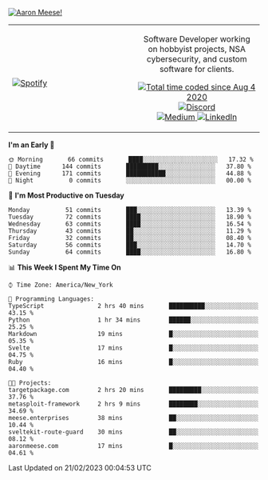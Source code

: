 [![Aaron Meese!](https://user-images.githubusercontent.com/17814535/88975338-a2aabf00-d27f-11ea-963f-8a19608716b4.png)](https://github.com/ajmeese7/readme-ascii "README ASCII")

<!-- Modified from project here: https://github.com/novatorem/novatorem -->
<table width="100%">
  <tr>
  <td width="50%">

&nbsp; <br> [![Spotify](https://ajmeese7.vercel.app/api/spotify)](https://open.spotify.com/user/ajmeese)

  </td>
  <td width="50%">
    <p align="center">
    Software Developer working on hobbyist projects, NSA cybersecurity, and custom software for clients.
    </p>
    <p align="center">
      <a href="https://wakatime.com/@f726891d-3b02-46cd-9b60-e8c59f9e2b14">
        <img src="https://wakatime.com/badge/user/f726891d-3b02-46cd-9b60-e8c59f9e2b14.svg" alt="Total time coded since Aug 4 2020" title="WakaTime" />
      </a>
      <a href="http://link.aaronmeese.com/discord">
        <img src="https://img.shields.io/badge/discord-ajmeese7%234835-369?style=flat-square&logo=discord&logoColor=white&color=purple" alt="Discord" title="Discord">
      </a>
      <br />
      <a href="https://link.aaronmeese.com/medium">
        <img src="https://img.shields.io/badge/medium-ajmeese7-1DB954?style=flat-square&logo=medium&logoColor=white" alt="Medium" title="Medium">
      </a>
      <a href="https://link.aaronmeese.com/linkedin">
        <img src="https://img.shields.io/badge/linkedIn-aaronmeese-1DB954?style=flat-square&logo=linkedin&logoColor=white&color=blue" alt="LinkedIn" title="LinkedIn">
      </a>
    </p>
  </td>

</table>

[//]: <> (The `&nbsp;` is to have Aphelion take up more space)

<!--START_SECTION:waka-->
**I'm an Early 🐤** 

```text
🌞 Morning       66 commits       ████░░░░░░░░░░░░░░░░░░░░░   17.32 % 
🌆 Daytime      144 commits       █████████░░░░░░░░░░░░░░░░   37.80 % 
🌃 Evening      171 commits       ███████████░░░░░░░░░░░░░░   44.88 % 
🌙 Night          0 commits       ░░░░░░░░░░░░░░░░░░░░░░░░░   00.00 % 

```
📅 **I'm Most Productive on Tuesday** 

```text
Monday          51 commits       ███░░░░░░░░░░░░░░░░░░░░░░   13.39 % 
Tuesday         72 commits       ████░░░░░░░░░░░░░░░░░░░░░   18.90 % 
Wednesday       63 commits       ████░░░░░░░░░░░░░░░░░░░░░   16.54 % 
Thursday        43 commits       ██░░░░░░░░░░░░░░░░░░░░░░░   11.29 % 
Friday          32 commits       ██░░░░░░░░░░░░░░░░░░░░░░░   08.40 % 
Saturday        56 commits       ███░░░░░░░░░░░░░░░░░░░░░░   14.70 % 
Sunday          64 commits       ████░░░░░░░░░░░░░░░░░░░░░   16.80 % 

```


📊 **This Week I Spent My Time On** 

```text
⌚︎ Time Zone: America/New_York

💬 Programming Languages: 
TypeScript               2 hrs 40 mins       ██████████░░░░░░░░░░░░░░░   43.15 % 
Python                   1 hr 34 mins        ██████░░░░░░░░░░░░░░░░░░░   25.25 % 
Markdown                 19 mins             █░░░░░░░░░░░░░░░░░░░░░░░░   05.35 % 
Svelte                   17 mins             █░░░░░░░░░░░░░░░░░░░░░░░░   04.75 % 
Ruby                     16 mins             █░░░░░░░░░░░░░░░░░░░░░░░░   04.40 % 

🐱‍💻 Projects: 
targetpackage.com        2 hrs 20 mins       █████████░░░░░░░░░░░░░░░░   37.76 % 
metasploit-framework     2 hrs 9 mins        ████████░░░░░░░░░░░░░░░░░   34.69 % 
meese.enterprises        38 mins             ██░░░░░░░░░░░░░░░░░░░░░░░   10.44 % 
sveltekit-route-guard    30 mins             ██░░░░░░░░░░░░░░░░░░░░░░░   08.12 % 
aaronmeese.com           17 mins             █░░░░░░░░░░░░░░░░░░░░░░░░   04.61 % 

```


 Last Updated on 21/02/2023 00:04:53 UTC
<!--END_SECTION:waka-->
